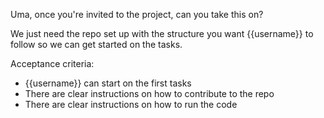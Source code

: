 Uma, once you're invited to the project, can you take this on?

We just need the repo set up with the structure you want {{username}} to follow so we can get started on the tasks.

Acceptance criteria:

- {{username}} can start on the first tasks
- There are clear instructions on how to contribute to the repo
- There are clear instructions on how to run the code
